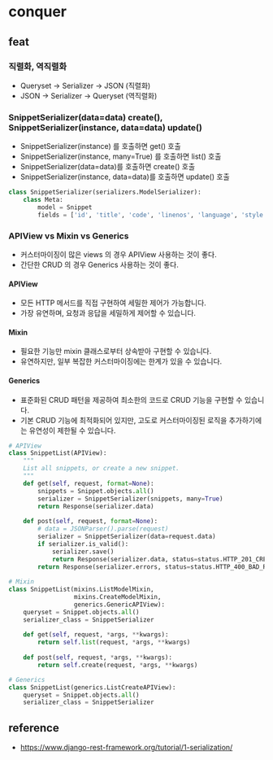 # conquer

## feat

### 직렬화, 역직렬화
  - Queryset -> Serializer -> JSON (직렬화)
  - JSON -> Serializer -> Queryset (역직렬화)
### SnippetSerializer(data=data) create(), SnippetSerializer(instance, data=data) update()
  - SnippetSerializer(instance) 를 호출하면 get() 호출
  - SnippetSerializer(instance, many=True) 를 호출하면 list() 호출
  - SnippetSerializer(data=data)를 호출하면 create() 호출
  - SnippetSerializer(instance, data=data)를 호출하면 update() 호출
```python
class SnippetSerializer(serializers.ModelSerializer):
    class Meta:
        model = Snippet
        fields = ['id', 'title', 'code', 'linenos', 'language', 'style']
```
### APIView vs Mixin vs Generics
- 커스터마이징이 많은 views 의 경우 APIView 사용하는 것이 좋다.
- 간단한 CRUD 의 경우 Generics 사용하는 것이 좋다.
#### APIView
  - 모든 HTTP 메서드를 직접 구현하여 세밀한 제어가 가능합니다.
  - 가장 유연하며, 요청과 응답을 세밀하게 제어할 수 있습니다.
#### Mixin
  - 필요한 기능만 mixin 클래스로부터 상속받아 구현할 수 있습니다.
  - 유연하지만, 일부 복잡한 커스터마이징에는 한계가 있을 수 있습니다.
#### Generics
  - 표준화된 CRUD 패턴을 제공하여 최소한의 코드로 CRUD 기능을 구현할 수 있습니다.
  - 기본 CRUD 기능에 최적화되어 있지만, 고도로 커스터마이징된 로직을 추가하기에는 유연성이 제한될 수 있습니다.
```python
# APIView
class SnippetList(APIView):
    """
    List all snippets, or create a new snippet.
    """
    def get(self, request, format=None):
        snippets = Snippet.objects.all()
        serializer = SnippetSerializer(snippets, many=True)
        return Response(serializer.data)
    
    def post(self, request, format=None):
        # data = JSONParser().parse(request)
        serializer = SnippetSerializer(data=request.data)
        if serializer.is_valid():
            serializer.save()
            return Response(serializer.data, status=status.HTTP_201_CREATED)
        return Response(serializer.errors, status=status.HTTP_400_BAD_REQUEST)
  
# Mixin
class SnippetList(mixins.ListModelMixin, 
                  mixins.CreateModelMixin, 
                  generics.GenericAPIView):
    queryset = Snippet.objects.all()
    serializer_class = SnippetSerializer
    
    def get(self, request, *args, **kwargs):
        return self.list(request, *args, **kwargs)
    
    def post(self, request, *args, **kwargs):
        return self.create(request, *args, **kwargs)

# Generics
class SnippetList(generics.ListCreateAPIView):
    queryset = Snippet.objects.all()
    serializer_class = SnippetSerializer
```

## reference

- https://www.django-rest-framework.org/tutorial/1-serialization/
